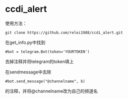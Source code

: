 # ccdi_alert
使用方法：
```
git clone https://github.com/relei1988/ccdi_alert.git
```

在get_info.py中找到
```
#bot = telegram.Bot(token='YOURTOKEN')
```
去掉注释并将telegram的token填上


在sendmessage中去除
```
#bot.send_message("@channelname", b)
```
的注释，并将@channelname改为自己的频道名